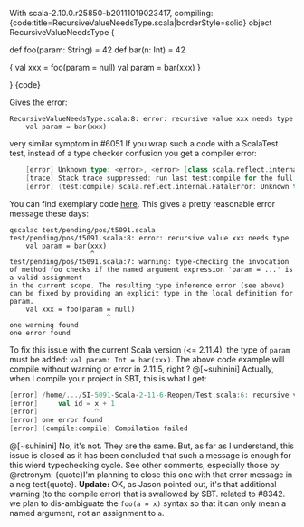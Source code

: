 With scala-2.10.0.r25850-b20111019023417, compiling:
{code:title=RecursiveValueNeedsType.scala|borderStyle=solid}
object RecursiveValueNeedsType {

  def foo(param: String) = 42
  def bar(n: Int) = 42

  {
    val xxx = foo(param = null)
    val param = bar(xxx)
  }
  
}
{code}

Gives the error:
```
RecursiveValueNeedsType.scala:8: error: recursive value xxx needs type
    val param = bar(xxx)
```
very similar symptom in #6051
If you wrap such a code with a ScalaTest test, instead of a type checker confusion you get a compiler error:
```scala
    [error] Unknown type: <error>, <error> [class scala.reflect.internal.Types$ErrorType$, class scala.reflect.internal.Types$ErrorType$] TypeRef? false
    [trace] Stack trace suppressed: run last test:compile for the full output.
    [error] (test:compile) scala.reflect.internal.FatalError: Unknown type: <error>, <error> [class scala.reflect.internal.Types$ErrorType$, class scala.reflect.internal.Types$ErrorType$] TypeRef? false
```
You can find exemplary code [here](https://github.com/falconepl/scala-bugs/blob/master/src/test/scala/simple/FooServiceTest.scala).
This gives a pretty reasonable error message these days:

```
qscalac test/pending/pos/t5091.scala
test/pending/pos/t5091.scala:8: error: recursive value xxx needs type
    val param = bar(xxx)
                    ^
test/pending/pos/t5091.scala:7: warning: type-checking the invocation of method foo checks if the named argument expression 'param = ...' is a valid assignment
in the current scope. The resulting type inference error (see above) can be fixed by providing an explicit type in the local definition for param.
    val xxx = foo(param = null)
                        ^
one warning found
one error found
```
To fix this issue with the current Scala version (<= 2.11.4), the type of `param` must be added: `val param: Int = bar(xxx)`.
The above code example will compile without warning or error in 2.11.5, right ?
@[~suhinini]
Actually, when I compile your project in SBT, this is what I get:
```scala
[error] /home/.../SI-5091-Scala-2-11-6-Reopen/Test.scala:6: recursive value x needs type
[error]     val id = x + 1
[error]              ^
[error] one error found
[error] (compile:compile) Compilation failed
```
@[~suhinini]
No, it's not. They are the same. But, as far as I understand, this issue is closed as it has been concluded that such a message is enough for this wierd typechecking cycle. See other comments, especially those by @retronym: {quote}I'm planning to close this one with that error message in a neg test{quote}.
**Update:**
OK, as Jason pointed out, it's that additional warning (to the compile error) that is swallowed by SBT.
related to #8342. we plan to dis-ambiguate the `foo(a = x)` syntax so that it can only mean a named argument, not an assignment to `a`.
